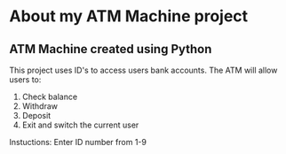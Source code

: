 # About my ATM Machine project

## ATM Machine created using Python
This project uses ID's to access users bank accounts. The ATM will allow users to:
1. Check balance
2. Withdraw
3. Deposit
4. Exit and switch the current user

Instuctions:
Enter ID number from 1-9
